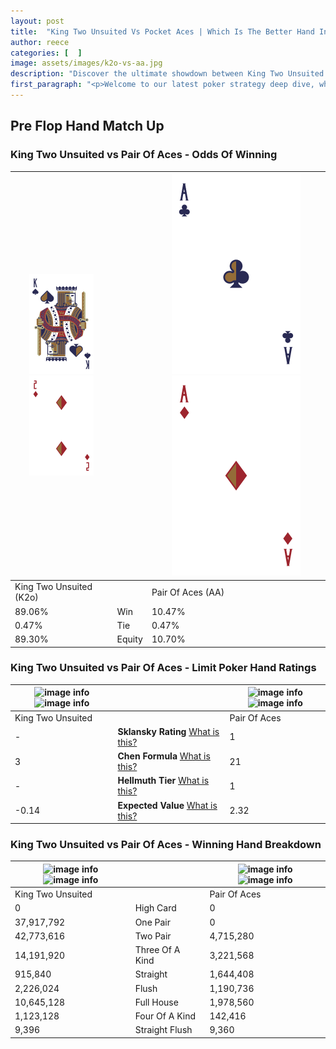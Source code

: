 ```yaml
---
layout: post
title:  "King Two Unsuited Vs Pocket Aces | Which Is The Better Hand In Poker? A Complete Guide"
author: reece
categories: [  ]
image: assets/images/k2o-vs-aa.jpg
description: "Discover the ultimate showdown between King Two Unsuited and Pair Of Aces in poker! Uncover the odds, strategies, and scenarios where one hand triumphs over the other. Get ready to up your poker game with this thrilling analysis."
first_paragraph: "<p>Welcome to our latest poker strategy deep dive, where we're pitting two distinct hands against each other in a high-stakes showdown: King Two Unsuited vs Pair Of Aces.</p><p>In the dynamic world of poker, every decision counts, and knowing which hand holds the upper hand is key to your success at the table.</p><p>In this article, we'll dissect these two hands, explore the scenarios where one dominates the other, and equip you with the knowledge to make strategic choices that can tip the odds in your favor.</p><p>Get ready to unravel the intriguing dynamics of these poker hands and elevate your game to new heights.</p>"
---
```




[comment]: # (sp0)

## Pre Flop Hand Match Up

<div class="table hand-ratings" markdown="1"> 



### King Two Unsuited vs Pair Of Aces - Odds Of Winning


    
| ![image info](assets/images/hand1/k.png) ![image info](assets/images/hand1/2o.png) |  | ![image info](assets/images/hand2/a.png) ![image info](assets/images/hand2/ao.png) |
| -------- | -------- | -------- |
| King Two Unsuited (K2o) |  | Pair Of Aces (AA) |
| 89.06% | Win | 10.47% |
| 0.47% | Tie | 0.47% |
| 89.30% | Equity | 10.70% |




[comment]: # (sp1)



### King Two Unsuited vs Pair Of Aces - Limit Poker Hand Ratings


    
| ![image info](https://www.riverpairs.com/assets/images/hand1/k.png) ![image info](https://www.riverpairs.com/assets/images/hand1/2o.png) |  | ![image info](https://www.riverpairs.com/assets/images/hand2/a.png) ![image info](https://www.riverpairs.com/assets/images/hand2/ao.png) |
| -------- | -------- | -------- |
| King Two Unsuited |  | Pair Of Aces |
| - | **Sklansky Rating** [What is this?](/sklansky-rating-explained) | 1 |
| 3 | **Chen Formula** [What is this?](/chen-formula-explained) | 21 |
| - | **Hellmuth Tier** [What is this?](/Hellmuth-tier-explained) | 1 |
| -0.14 | **Expected Value** [What is this?](/expected-value-explained) | 2.32 |




[comment]: # (sp2)



### King Two Unsuited vs Pair Of Aces - Winning Hand Breakdown


    
| ![image info](https://www.riverpairs.com/assets/images/hand1/k.png) ![image info](https://www.riverpairs.com/assets/images/hand1/2o.png) |  | ![image info](https://www.riverpairs.com/assets/images/hand2/a.png) ![image info](https://www.riverpairs.com/assets/images/hand2/ao.png) |
| -------- | -------- | -------- |
| King Two Unsuited |  | Pair Of Aces |
| 0 | High Card | 0 |
| 37,917,792 | One Pair | 0 |
| 42,773,616 | Two Pair | 4,715,280 |
| 14,191,920 | Three Of A Kind | 3,221,568 |
| 915,840 | Straight | 1,644,408 |
| 2,226,024 | Flush | 1,190,736 |
| 10,645,128 | Full House | 1,978,560 |
| 1,123,128 | Four Of A Kind | 142,416 |
| 9,396 | Straight Flush | 9,360 |




[comment]: # (sp3)



</div>

[comment]: # (sp4)



[comment]: # (sp5)

